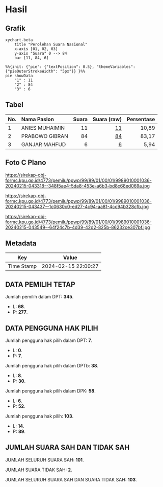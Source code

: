 # Hasil

## Grafik

```mermaid
xychart-beta
    title "Perolehan Suara Nasional"
    x-axis [01, 02, 03]
    y-axis "Suara" 0 --> 84
    bar [11, 84, 6]
```

```mermaid
%%{init: {"pie": {"textPosition": 0.5}, "themeVariables": {"pieOuterStrokeWidth": "5px"}} }%%
pie showData
    "1" : 11
    "2" : 84
    "3" : 6
```

## Tabel

| No. | Nama Paslon    | Suara | Suara (raw) | Persentase |
|:--- |:-------------- | -----:| -----------:| ----------:|
| 1   | ANIES MUHAIMIN | 11    | [11][p-1]   | 10,89      |
| 2   | PRABOWO GIBRAN | 84    | [84][p-2]   | 83,17      |
| 3   | GANJAR MAHFUD  | 6     | [6][p-3]    | 5,94       |


[p-1]: https://github.com/gigit-pemilu/pemilu-2024/blob/main/pilpres/hitung-suara/sub/99-luar-negeri/sub/89-penang-malaysia/sub/01-penang-malaysia/sub/0001-penang-malaysia/sub/036-ksk-021/sub/paslon-1.txt
[p-2]: https://github.com/gigit-pemilu/pemilu-2024/blob/main/pilpres/hitung-suara/sub/99-luar-negeri/sub/89-penang-malaysia/sub/01-penang-malaysia/sub/0001-penang-malaysia/sub/036-ksk-021/sub/paslon-2.txt
[p-3]: https://github.com/gigit-pemilu/pemilu-2024/blob/main/pilpres/hitung-suara/sub/99-luar-negeri/sub/89-penang-malaysia/sub/01-penang-malaysia/sub/0001-penang-malaysia/sub/036-ksk-021/sub/paslon-3.txt

## Foto C Plano

https://sirekap-obj-formc.kpu.go.id/4773/pemilu/ppwp/99/89/01/00/01/9989010001036-20240215-043318--348f5ae4-5da8-453e-a6b3-bd8c68ed069a.jpg

https://sirekap-obj-formc.kpu.go.id/4773/pemilu/ppwp/99/89/01/00/01/9989010001036-20240215-043437--1c0630c0-ed27-4c94-aa81-4cc94b328cfb.jpg

https://sirekap-obj-formc.kpu.go.id/4773/pemilu/ppwp/99/89/01/00/01/9989010001036-20240215-043549--64f24c7b-4d39-42d2-825b-86232ce307bf.jpg


## Metadata

| Key        | Value               |
| ---------- | ------------------- |
| Time Stamp | 2024-02-15 22:00:27 |


## DATA PEMILIH TETAP

Jumlah pemilih dalam DPT: **345**.
 * L: **68**.
 * P: **277**.

## DATA PENGGUNA HAK PILIH

Jumlah pengguna hak pilih dalam DPT: **7**.
 * L: **0**.
 * P: **7**.

Jumlah pengguna hak pilih dalam DPTb: **38**.
 * L: **8**.
 * P: **30**.

Jumlah pengguna hak pilih dalam DPK: **58**.
 * L: **6**.
 * P: **52**.

Jumlah pengguna hak pilih: **103**.
 * L: **14**.
 * P: **89**.

## JUMLAH SUARA SAH DAN TIDAK SAH

JUMLAH SELURUH SUARA SAH: **101**.

JUMLAH SUARA TIDAK SAH: **2**.

JUMLAH SELURUH SUARA SAH DAN SUARA TIDAK SAH: **103**.


